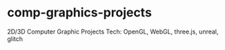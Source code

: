 # comp-graphics-projects

2D/3D Computer Graphic Projects 
Tech: OpenGL, WebGL, three.js, unreal, glitch

